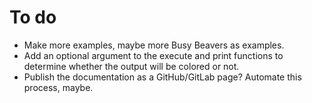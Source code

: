 # To do

- Make more examples, maybe more Busy Beavers as examples.
- Add an optional argument to the execute and print functions to determine
  whether the output will be colored or not.
- Publish the documentation as a GitHub/GitLab page? Automate this process,
  maybe.

